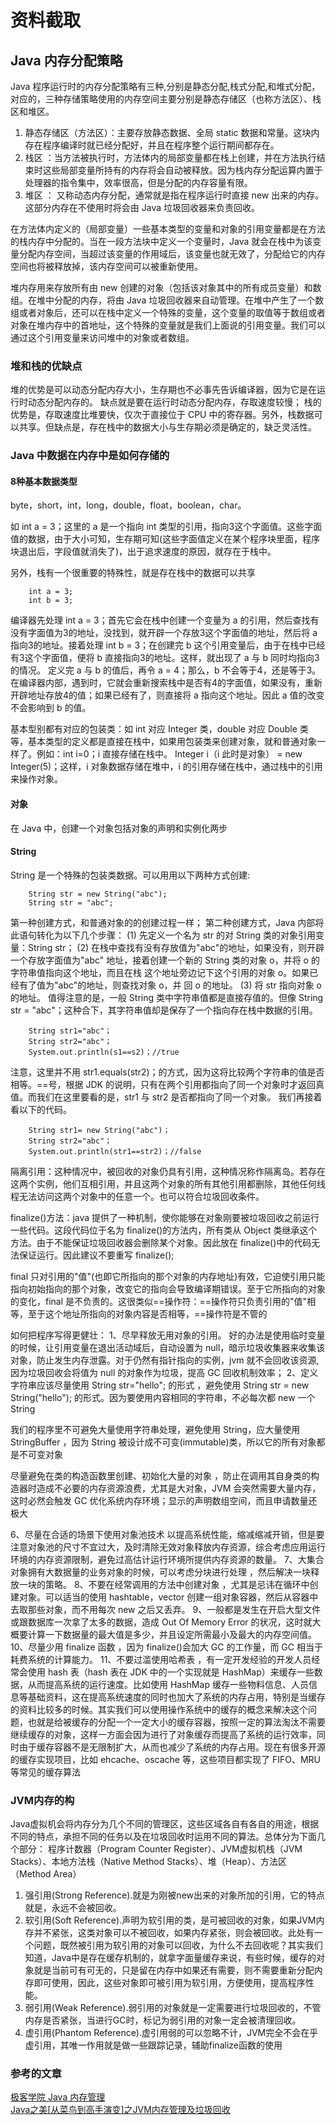 # 资料截取
## Java 内存分配策略
Java 程序运行时的内存分配策略有三种,分别是静态分配,栈式分配,和堆式分配，对应的，三种存储策略使用的内存空间主要分别是静态存储区（也称方法区）、栈区和堆区。

1. 静态存储区（方法区）：主要存放静态数据、全局 static 数据和常量。这块内存在程序编译时就已经分配好，并且在程序整个运行期间都存在。
2. 栈区 ：当方法被执行时，方法体内的局部变量都在栈上创建，并在方法执行结束时这些局部变量所持有的内存将会自动被释放。因为栈内存分配运算内置于处理器的指令集中，效率很高，但是分配的内存容量有限。
3. 堆区 ： 又称动态内存分配，通常就是指在程序运行时直接 new 出来的内存。这部分内存在不使用时将会由 Java 垃圾回收器来负责回收。

在方法体内定义的（局部变量）一些基本类型的变量和对象的引用变量都是在方法的栈内存中分配的。当在一段方法块中定义一个变量时，Java 就会在栈中为该变量分配内存空间，当超过该变量的作用域后，该变量也就无效了，分配给它的内存空间也将被释放掉，该内存空间可以被重新使用。

堆内存用来存放所有由 new 创建的对象（包括该对象其中的所有成员变量）和数组。在堆中分配的内存，将由 Java 垃圾回收器来自动管理。在堆中产生了一个数组或者对象后，还可以在栈中定义一个特殊的变量，这个变量的取值等于数组或者对象在堆内存中的首地址，这个特殊的变量就是我们上面说的引用变量。我们可以通过这个引用变量来访问堆中的对象或者数组。

### 堆和栈的优缺点
堆的优势是可以动态分配内存大小，生存期也不必事先告诉编译器，因为它是在运行时动态分配内存的。
缺点就是要在运行时动态分配内存，存取速度较慢； 栈的优势是，存取速度比堆要快，仅次于直接位于 CPU 中的寄存器。另外，栈数据可以共享。但缺点是，存在栈中的数据大小与生存期必须是确定的，缺乏灵活性。

### Java 中数据在内存中是如何存储的  
#### 8种基本数据类型
byte，short，int，long，double，float，boolean，char。  

如 int a = 3；这里的 a 是一个指向 int 类型的引用，指向3这个字面值。这些字面值的数据，由于大小可知，生存期可知(这些字面值定义在某个程序块里面，程序块退出后，字段值就消失了)，出于追求速度的原因，就存在于栈中。

另外，栈有一个很重要的特殊性，就是存在栈中的数据可以共享

```
	int a = 3;
	int b = 3;
```

编译器先处理 int a = 3；首先它会在栈中创建一个变量为 a 的引用，然后查找有没有字面值为3的地址，没找到，就开辟一个存放3这个字面值的地址，然后将 a 指向3的地址。接着处理 int b = 3；在创建完 b 这个引用变量后，由于在栈中已经有3这个字面值，便将 b 直接指向3的地址。这样，就出现了 a 与 b 同时均指向3的情况。 定义完 a 与 b 的值后，再令 a = 4；那么，b 不会等于4，还是等于3。在编译器内部，遇到时，它就会重新搜索栈中是否有4的字面值，如果没有，重新开辟地址存放4的值；如果已经有了，则直接将 a 指向这个地址。因此 a 值的改变不会影响到 b 的值。

基本型别都有对应的包装类：如 int 对应 Integer 类，double 对应 Double 类等，基本类型的定义都是直接在栈中，如果用包装类来创建对象，就和普通对象一样了。例如：int i=0；i 直接存储在栈中。 Integer i（i 此时是对象） = new Integer(5)；这样，i 对象数据存储在堆中，i 的引用存储在栈中，通过栈中的引用来操作对象。

#### 对象
在 Java 中，创建一个对象包括对象的声明和实例化两步

#### String
String 是一个特殊的包装类数据。可以用用以下两种方式创建:
```
	String str = new String("abc");
	String str = "abc";
```
第一种创建方式，和普通对象的的创建过程一样； 第二种创建方式，Java 内部将此语句转化为以下几个步骤： (1) 先定义一个名为 str 的对 String 类的对象引用变量：String str； (2) 在栈中查找有没有存放值为"abc"的地址，如果没有，则开辟一个存放字面值为"abc" 地址，接着创建一个新的 String 类的对象 o，并将 o 的字符串值指向这个地址，而且在栈 这个地址旁边记下这个引用的对象 o。如果已经有了值为"abc"的地址，则查找对象 o，并 回 o 的地址。 (3) 将 str 指向对象 o 的地址。 值得注意的是，一般 String 类中字符串值都是直接存值的。但像 String str = "abc"；这种合下，其字符串值却是保存了一个指向存在栈中数据的引用。

```
	String str1="abc"；
	String str2="abc"；
	System.out.println(s1==s2)；//true
```

注意，这里并不用 str1.equals(str2)；的方式，因为这将比较两个字符串的值是否相等。==号，根据 JDK 的说明，只有在两个引用都指向了同一个对象时才返回真值。而我们在这里要看的是，str1 与 str2 是否都指向了同一个对象。 我们再接着看以下的代码。

```
	String str1= new String("abc")；
	String str2="abc"；
	System.out.println(str1==str2)；//false
```

隔离引用：这种情况中，被回收的对象仍具有引用，这种情况称作隔离岛。若存在这两个实例，他们互相引用，并且这两个对象的所有其他引用都删除，其他任何线程无法访问这两个对象中的任意一个。也可以符合垃圾回收条件。

finalize()方法：java 提供了一种机制，使你能够在对象刚要被垃圾回收之前运行一些代码。这段代码位于名为 finalize()的方法内，所有类从 Object 类继承这个方法。由于不能保证垃圾回收器会删除某个对象。因此放在 finalize()中的代码无法保证运行。因此建议不要重写 finalize();

final 只对引用的"值"(也即它所指向的那个对象的内存地址)有效，它迫使引用只能指向初始指向的那个对象，改变它的指向会导致编译期错误。至于它所指向的对象的变化，final 是不负责的。这很类似==操作符：==操作符只负责引用的"值"相等，至于这个地址所指向的对象内容是否相等，==操作符是不管的

如何把程序写得更健壮： 1、尽早释放无用对象的引用。 好的办法是使用临时变量的时候，让引用变量在退出活动域后，自动设置为 null，暗示垃圾收集器来收集该对象，防止发生内存泄露。对于仍然有指针指向的实例，jvm 就不会回收该资源,因为垃圾回收会将值为 null 的对象作为垃圾，提高 GC 回收机制效率； 2、定义字符串应该尽量使用 String str="hello"; 的形式 ，避免使用 String str = new String("hello"); 的形式。因为要使用内容相同的字符串，不必每次都 new 一个 String

我们的程序里不可避免大量使用字符串处理，避免使用 String，应大量使用 StringBuffer ，因为 String 被设计成不可变(immutable)类，所以它的所有对象都是不可变对象

尽量避免在类的构造函数里创建、初始化大量的对象 ，防止在调用其自身类的构造器时造成不必要的内存资源浪费，尤其是大对象，JVM 会突然需要大量内存，这时必然会触发 GC 优化系统内存环境；显示的声明数组空间，而且申请数量还极大

6、尽量在合适的场景下使用对象池技术 以提高系统性能，缩减缩减开销，但是要注意对象池的尺寸不宜过大，及时清除无效对象释放内存资源，综合考虑应用运行环境的内存资源限制，避免过高估计运行环境所提供内存资源的数量。 7、大集合对象拥有大数据量的业务对象的时候，可以考虑分块进行处理 ，然后解决一块释放一块的策略。 8、不要在经常调用的方法中创建对象 ，尤其是忌讳在循环中创建对象。可以适当的使用 hashtable，vector 创建一组对象容器，然后从容器中去取那些对象，而不用每次 new 之后又丢弃。 9、一般都是发生在开启大型文件或跟数据库一次拿了太多的数据，造成 Out Of Memory Error 的状况，这时就大概要计算一下数据量的最大值是多少，并且设定所需最小及最大的内存空间值。 10、尽量少用 finalize 函数 ，因为 finalize()会加大 GC 的工作量，而 GC 相当于耗费系统的计算能力。 11、不要过滥使用哈希表 ，有一定开发经验的开发人员经常会使用 hash 表（hash 表在 JDK 中的一个实现就是 HashMap）来缓存一些数据，从而提高系统的运行速度。比如使用 HashMap 缓存一些物料信息、人员信息等基础资料，这在提高系统速度的同时也加大了系统的内存占用，特别是当缓存的资料比较多的时候。其实我们可以使用操作系统中的缓存的概念来解决这个问题，也就是给被缓存的分配一个一定大小的缓存容器，按照一定的算法淘汰不需要继续缓存的对象，这样一方面会因为进行了对象缓存而提高了系统的运行效率，同时由于缓存容器不是无限制扩大，从而也减少了系统的内存占用。现在有很多开源的缓存实现项目，比如 ehcache、oscache 等，这些项目都实现了 FIFO、MRU 等常见的缓存算法

### JVM内存的构
Java虚拟机会将内存分为几个不同的管理区，这些区域各自有各自的用途，根据不同的特点，承担不同的任务以及在垃圾回收时运用不同的算法。总体分为下面几个部分：
程序计数器（Program Counter Register）、JVM虚拟机栈（JVM Stacks）、本地方法栈（Native Method Stacks）、堆（Heap）、方法区（Method Area）

1. 强引用(Strong Reference).就是为刚被new出来的对象所加的引用，它的特点就是，永远不会被回收。
2. 软引用(Soft Reference).声明为软引用的类，是可被回收的对象，如果JVM内存并不紧张，这类对象可以不被回收，如果内存紧张，则会被回收。此处有一个问题，既然被引用为软引用的对象可以回收，为什么不去回收呢？其实我们知道，Java中是存在缓存机制的，就拿字面量缓存来说，有些时候，缓存的对象就是当前可有可无的，只是留在内存中如果还有需要，则不需要重新分配内存即可使用，因此，这些对象即可被引用为软引用，方便使用，提高程序性能。
3. 弱引用(Weak Reference).弱引用的对象就是一定需要进行垃圾回收的，不管内存是否紧张，当进行GC时，标记为弱引用的对象一定会被清理回收。
4. 虚引用(Phantom Reference).虚引用弱的可以忽略不计，JVM完全不会在乎虚引用，其唯一作用就是做一些跟踪记录，辅助finalize函数的使用




### 参考的文章
[极客学院 Java 内存管理](http://wiki.jikexueyuan.com/project/java-special-topic/platorm-memory.html)  
[Java之美[从菜鸟到高手演变]之JVM内存管理及垃圾回收](http://blog.csdn.net/zhangerqing/article/details/8214365)